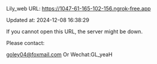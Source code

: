 Lily_web URL: https://1047-61-165-102-156.ngrok-free.app

Updated at: 2024-12-08 16:38:29

If you cannot open this URL, the server might be down.

Please contact: 

goley04@foxmail.com Or Wechat:GL_yeaH